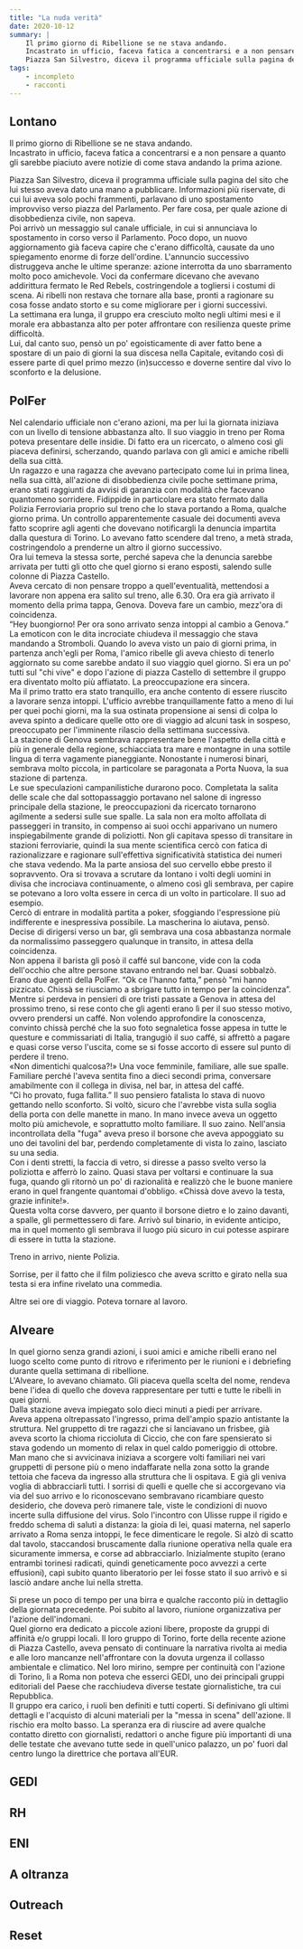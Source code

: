 ```yaml
---
title: "La nuda verità"
date: 2020-10-12
summary: |
    Il primo giorno di Ribellione se ne stava andando.  
    Incastrato in ufficio, faceva fatica a concentrarsi e a non pensare a quanto gli sarebbe piaciuto avere notizie di come stava andando la prima azione.  
    Piazza San Silvestro, diceva il programma ufficiale sulla pagina del sito che lui stesso aveva dato una mano a pubblicare. Informazioni più riservate, di cui lui aveva solo pochi frammenti, parlavano di uno spostamento improvviso verso piazza del Parlamento. Per fare cosa, per quale azione di disobbedienza civile, non sapeva...
tags:
    - incompleto
    - racconti
---
```


## Lontano

Il primo giorno di Ribellione se ne stava andando.  
Incastrato in ufficio, faceva fatica a concentrarsi e a non pensare a quanto gli sarebbe piaciuto avere notizie di come stava andando la prima azione.  

Piazza San Silvestro, diceva il programma ufficiale sulla pagina del sito che lui stesso aveva dato una mano a pubblicare. Informazioni più riservate, di cui lui aveva solo pochi frammenti, parlavano di uno spostamento improvviso verso piazza del Parlamento. Per fare cosa, per quale azione di disobbedienza civile, non sapeva.  
Poi arrivò un messaggio sul canale ufficiale, in cui si annunciava lo spostamento in corso verso il Parlamento. Poco dopo, un nuovo aggiornamento già faceva capire che c'erano difficoltà, causate da uno spiegamento enorme di forze dell'ordine. L'annuncio successivo distruggeva anche le ultime speranze: azione interrotta da uno sbarramento molto poco amichevole. Voci da confermare dicevano che avevano addirittura fermato le Red Rebels, costringendole a togliersi i costumi di scena.
Ai ribelli non restava che tornare alla base, pronti a ragionare su cosa fosse andato storto e su come migliorare per i giorni successivi.   
La settimana era lunga, il gruppo era cresciuto molto negli ultimi mesi e il morale era abbastanza alto per poter affrontare con resilienza queste prime difficoltà.  
Lui, dal canto suo, pensò un po' egoisticamente di aver fatto bene a spostare di un paio di giorni la sua discesa nella Capitale, evitando così di essere parte di quel primo mezzo (in)successo e doverne sentire dal vivo lo sconforto e la delusione.

## PolFer

Nel calendario ufficiale non c'erano azioni, ma per lui la giornata iniziava con un livello di tensione abbastanza alto. Il suo viaggio in treno per Roma poteva presentare delle insidie. Di fatto era un ricercato, o almeno così gli piaceva definirsi, scherzando, quando parlava con gli amici e amiche ribelli della sua città.   
Un ragazzo e una ragazza che avevano partecipato come lui in prima linea, nella sua città, all'azione di disobbedienza civile poche settimane prima, erano stati raggiunti da avvisi di garanzia con modalità che facevano quantomeno  sorridere. Fidippide in particolare era stato fermato dalla Polizia Ferroviaria proprio sul treno che lo stava portando a Roma, qualche giorno prima. Un controllo apparentemente casuale dei documenti aveva fatto scoprire agli agenti che dovevano notificargli la denuncia impartita dalla questura di Torino. Lo avevano fatto scendere dal treno, a metà strada, costringendolo a prenderne un altro il giorno successivo.  
Ora lui temeva la stessa sorte, perché sapeva che la denuncia sarebbe arrivata per tutti gli otto che quel giorno si erano esposti, salendo sulle colonne di Piazza Castello.   
Aveva cercato di non pensare troppo a quell'eventualità, mettendosi a lavorare non appena era salito sul treno, alle 6.30. Ora era già arrivato il momento della prima tappa, Genova. Doveva fare un cambio, mezz'ora di coincidenza.   
“Hey buongiorno! Per ora sono arrivato senza intoppi al cambio a Genova.” La emoticon con le dita incrociate chiudeva il messaggio che stava mandando a Stromboli. Quando lo aveva visto un paio di giorni prima, in partenza anch'egli per Roma, l'amico ribelle gli aveva chiesto di tenerlo aggiornato su come sarebbe andato il suo viaggio quel giorno. Si era un po' tutti sul "chi vive" e dopo l'azione di piazza Castello di settembre il gruppo era diventato molto più affiatato. La preoccupazione era sincera.  
Ma il primo tratto era stato tranquillo, era anche contento di essere riuscito a lavorare senza intoppi. L'ufficio avrebbe tranquillamente fatto a meno di lui per quei pochi giorni, ma la sua ostinata propensione ai sensi di colpa lo aveva spinto a dedicare quelle otto ore di viaggio ad alcuni task in sospeso, preoccupato per l'imminente rilascio della settimana successiva.  
La stazione di Genova sembrava rappresentare bene l'aspetto della città e più in generale della regione, schiacciata tra mare e montagne in una sottile lingua di terra vagamente pianeggiante. Nonostante i numerosi binari, sembrava molto piccola, in particolare se paragonata a Porta Nuova, la sua stazione di partenza.  
Le sue speculazioni campanilistiche durarono poco. Completata la salita delle scale che dal sottopassaggio portavano nel salone di ingresso principale della stazione, le preoccupazioni da ricercato tornarono agilmente a sedersi sulle sue spalle. 
La sala non era molto affollata di passeggeri in transito, in compenso ai suoi occhi apparivano un numero inspiegabilmente grande di poliziotti. Non gli capitava spesso di transitare in stazioni ferroviarie, quindi la sua mente scientifica cercò con fatica di razionalizzare e ragionare sull'effettiva significatività statistica dei numeri che stava vedendo. Ma la parte ansiosa del suo cervello ebbe presto il sopravvento. Ora si trovava a scrutare da lontano i volti degli uomini in divisa che incrociava continuamente, o almeno così gli sembrava, per capire se potevano a loro volta essere in cerca di un volto in particolare. Il suo ad esempio.  
Cercò di entrare in modalità partita a poker, sfoggiando l'espressione più indifferente e inespressiva possibile. La mascherina lo aiutava, pensò. Decise di dirigersi verso un bar, gli sembrava una cosa abbastanza normale da normalissimo passeggero qualunque in transito, in attesa della coincidenza.  
Non appena il barista gli posò il caffé sul bancone, vide con la coda dell'occhio che altre persone stavano entrando nel bar. Quasi sobbalzò. Erano due agenti della PolFer. “Ok ce l'hanno fatta,” pensò "mi hanno pizzicato. Chissà se riusciamo a sbrigare tutto in tempo per la coincidenza”.  
Mentre si perdeva in pensieri di ore tristi passate a Genova in attesa del prossimo treno, si rese conto che gli agenti erano lì per il suo stesso motivo, ovvero prendersi un caffé. Non volendo approfondire la conoscenza, convinto chissà perché che la suo foto segnaletica fosse appesa in tutte le questure e commissariati di Italia, trangugiò il suo caffé, si affrettò a pagare e quasi corse verso l'uscita, come se si fosse accorto di essere sul punto di perdere il treno.  
«Non dimentichi qualcosa?!» Una voce femminile, familiare, alle sue spalle. Familiare perché l'aveva sentita fino a dieci secondi prima, conversare amabilmente con il collega in divisa, nel bar, in attesa del caffé.  
“Ci ho provato, fuga fallita.”  Il suo pensiero fatalista lo stava di nuovo gettando nello sconforto. Si voltò, sicuro che l'avrebbe vista sulla soglia della porta con delle manette in mano. In mano invece aveva un oggetto molto più amichevole, e soprattutto molto familiare. Il suo zaino. Nell'ansia incontrollata della "fuga" aveva preso il borsone che aveva appoggiato su uno dei tavolini del bar, perdendo completamente di vista lo zaino, lasciato su una sedia.  
Con i denti stretti, la faccia di vetro, si diresse a passo svelto verso la poliziotta e afferrò lo zaino. Quasi stava per voltarsi e continuare la sua fuga, quando gli ritornò un po' di razionalità e realizzò che le buone maniere erano in quel frangente quantomai d'obbligo. «Chissà dove avevo la testa, grazie infinite!».  
Questa volta corse davvero, per quanto il borsone dietro e lo zaino davanti, a spalle, gli permettessero di fare. Arrivò sul binario, in evidente anticipo, ma in quel momento gli sembrava il luogo più sicuro in cui potesse aspirare di essere in tutta la stazione.

Treno in arrivo, niente Polizia. 

Sorrise, per il fatto che il film poliziesco che aveva scritto e girato nella sua testa si era infine rivelato una commedia.

Altre sei ore di viaggio. Poteva tornare al lavoro.

## Alveare

In quel giorno senza grandi azioni, i suoi amici e amiche ribelli erano nel luogo scelto come punto di ritrovo e riferimento per le riunioni e i debriefing durante quella settimana di ribellione.  
L'Alveare, lo avevano chiamato. Gli piaceva quella scelta del nome, rendeva bene l'idea di quello che doveva rappresentare per tutti e tutte le ribelli in quei giorni.  
Dalla stazione aveva impiegato solo dieci minuti a piedi per arrivare.   
Aveva appena oltrepassato l'ingresso, prima dell'ampio spazio antistante la struttura. Nel gruppetto di tre ragazzi che si lanciavano un frisbee, già aveva scorto la chioma riccioluta di Ciccio, che con fare spensierato si stava godendo un momento di relax in quel caldo pomeriggio di ottobre.  
Man mano che si avvicinava iniziava a scorgere volti familiari nei vari gruppetti di persone più o meno indaffarate nella zona sotto la grande tettoia che faceva da ingresso alla struttura che li ospitava. E già gli veniva voglia di abbracciarli tutti. I sorrisi di quelli e quelle che si accorgevano via via del suo arrivo e lo riconoscevano sembravano ricambiare questo desiderio, che doveva però rimanere tale, viste le condizioni di nuovo incerte sulla diffusione del virus. Solo l'incontro con Ulisse ruppe il rigido e freddo schema di saluti a distanza: la gioia di lei, quasi materna, nel saperlo arrivato a Roma senza intoppi, le fece dimenticare le regole. Si alzò di scatto dal tavolo, staccandosi bruscamente dalla riunione operativa nella quale era sicuramente immersa, e corse ad abbracciarlo. Inizialmente stupito (erano entrambi torinesi radicati, quindi geneticamente poco avvezzi a certe effusioni), capì subito quanto liberatorio per lei fosse stato il suo arrivò e si lasciò andare anche lui nella stretta.

Si prese un poco di tempo per una birra e qualche racconto più in dettaglio della giornata precedente. Poi subito al lavoro, riunione organizzativa per l'azione dell'indomani.   
Quel giorno era dedicato a piccole azioni libere, proposte da gruppi di affinità e/o gruppi locali. Il loro gruppo di Torino, forte della recente azione di Piazza Castello, aveva pensato di continuare la narrativa rivolta ai media e alle loro mancanze nell'affrontare con la dovuta urgenza il collasso ambientale e climatico. Nel loro mirino, sempre per continuità con l'azione di Torino,  lì a Roma non poteva che esserci GEDI, uno dei principali gruppi editoriali del Paese che racchiudeva diverse testate giornalistiche, tra cui Repubblica.  
Il gruppo era carico, i ruoli ben definiti e tutti coperti. Si definivano gli ultimi dettagli e l'acquisto di alcuni materiali per la "messa in scena" dell'azione. Il rischio era molto basso. La speranza era di riuscire ad avere qualche contatto diretto con giornalisti, redattori o anche figure più importanti di una delle testate che avevano tutte sede in quell'unico palazzo, un po' fuori dal centro lungo la direttrice che portava all'EUR.

## GEDI

## RH

## ENI

## A oltranza

## Outreach

## Reset

